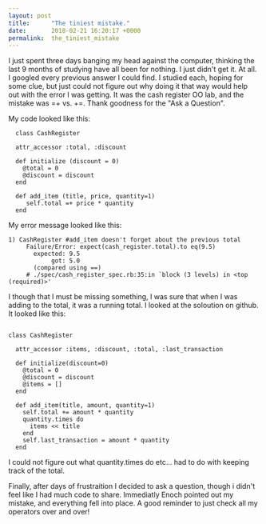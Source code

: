 ```yaml
---
layout: post
title:      "The tiniest mistake."
date:       2018-02-21 16:20:17 +0000
permalink:  the_tiniest_mistake
---
```



I just spent three days banging my head against the computer, thinking the last 9 months of studying have all been for nothing. I just didn't get it. At all. I googled every previous answer I could find. I studied each, hoping for some clue, but just could not figure out why doing it that way would help out with the error I was getting. It was the cash register OO lab, and the mistake was =+ vs. +=. Thank goodness for the "Ask a Question".

My code looked like this:

```
  class CashRegister
  
  attr_accessor :total, :discount

  def initialize (discount = 0)
    @total = 0
    @discount = discount
  end

  def add_item (title, price, quantity=1)
     self.total =+ price * quantity
  end
```

My error message looked like this:
```
1) CashRegister #add_item doesn't forget about the previous total
     Failure/Error: expect(cash_register.total).to eq(9.5)
       expected: 9.5
            got: 5.0
       (compared using ==)
     # ./spec/cash_register_spec.rb:35:in `block (3 levels) in <top (required)>'
```

I though that I must be missing something, I was sure that when I was adding to the total, it was a running total. I looked at the soloution on github. It looked like this:

```

class CashRegister

  attr_accessor :items, :discount, :total, :last_transaction

  def initialize(discount=0)
    @total = 0
    @discount = discount
    @items = []
  end

  def add_item(title, amount, quantity=1)
    self.total += amount * quantity
    quantity.times do
      items << title
    end
    self.last_transaction = amount * quantity
  end
```

I could not figure out what quantity.times do etc... had to do with keeping track of the total.

Finally, after days of frustraition I decided to ask a question, though i didn't feel like I had much code to share. Immediatly Enoch pointed out my mistake, and everything fell into place. A good reminder to just check all my operators over and over!




